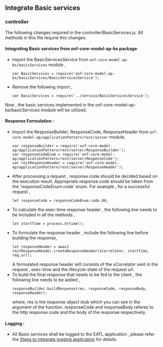 ## Integrate Basic services

### controller 
The following changes required in the controller/BasicServices.js. 
All methods in this file require this changes. 

#### Integrating Basic services from onf-core-model-ap-bs package

* import the BasicServicesService from `onf-core-model-ap-bs/basicServices` module , 
  ```
  var BasicServices = require('onf-core-model-ap-bs/basicServices/BasicServicesService');
  ```
* Remove the following import  ,
  ```
  var BasicServices = require('../service/BasicServicesService');
  ```
Now , the basic services implemented in the onf-core-model-ap-bs/basicServices module will be utilized.

#### Response Formulation :
* Import the ResponseBuilder, ResponseCode, ResponseHeader from `onf-core-model-ap/applicationPattern/rest/server` module,
  ```
  var responseBuilder = require('onf-core-model-ap/applicationPattern/rest/server/ResponseBuilder');
  var responseCodeEnum = require('onf-core-model-ap/applicationPattern/rest/server/ResponseCode');
  var restResponseHeader = require('onf-core-model-ap/applicationPattern/rest/server/ResponseHeader');
  ```
* After processing a request , response code should be decided based on the execution result. Appropriate response code should be taken from the 'responseCodeEnum.code' enum. For example , for a successful request , 
  ```
  let responseCode = responseCodeEnum.code.OK;
  ```
* To calculate the exec-time response header , the following line needs to be included in all the methods , 
  ```
  let startTime = process.hrtime();
  ```
* To formulate the response header , include the following line before building the response, 
  ```
  let responseHeader = await restResponseHeader.createResponseHeader(xCorrelator, startTime, req.url);
  ```
  A formulated response header will consists of the xCorrelator sent in the request , exec-time and the lifecycle-state of the request url.
* To build the final response that needs to be fed to the client , the following line needs to be added , 
  ```
  responseBuilder.buildResponse(res, responseCode, responseBody, responseHeader);
  ```
  where, res is the response object stub which you can see in the argument of the function. responseCode and responseBody referes to the http response code and the body of the response respectively.  

#### Logging :

* All Basic services shall be logged to the EATL application , please refer the [Steps to integrate logging application](./Steps2IntegrateLoggingApplication/Steps2IntegrateLoggingApplication.md)  for details.
 

